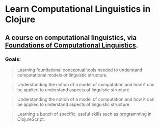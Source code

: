 # Learn Computational Linguistics in Clojure


## A course on computational linguistics, via [Foundations of Computational Linguistics](https://foundations-computational-linguistics.github.io/chapters/01-Introduction.html).

### Goals:
> Learning foundational conceptual tools needed to understand computational models of linguistic structure.


> Understanding the notion of a model of computation and how it can be applied to understand aspects of linguistic structure.


> Understanding the notion of a model of computation and how it can be applied to understand aspects of linguistic structure.


> Learning a bunch of specific, useful skills such as programming in ClojureScript.